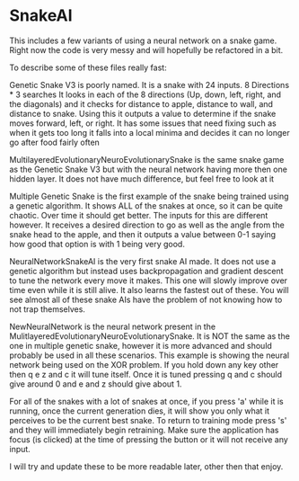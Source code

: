 # SnakeAI
This includes a few variants of using a neural network on a snake game. Right now the code is very messy and will hopefully be refactored in a bit.

To describe some of these files really fast:

Genetic Snake V3 is poorly named. It is a snake with 24 inputs. 8 Directions * 3 searches
It looks in each of the 8 directions (Up, down, left, right, and the diagonals) and it checks for distance to apple, distance to wall, and distance to snake. Using this it outputs a value to determine if the snake moves forward, left, or right. It has some issues that need fixing such as when it gets too long it falls into a local minima and decides it can no longer go after food fairly often

MultilayeredEvolutionaryNeuroEvolutionarySnake is the same snake game as the Genetic Snake V3 but with the neural network having more then one hidden layer. It does not have much difference, but feel free to look at it

Multiple Genetic Snake is the first example of the snake being trained using a genetic algorithm. It shows ALL of the snakes at once, so it can be quite chaotic. Over time it should get better. The inputs for this are different however. It receives a desired direction to go as well as the angle from the snake head to the apple, and then it outputs a value between 0-1 saying how good that option is with 1 being very good.

NeuralNetworkSnakeAI is the very first snake AI made. It does not use a genetic algorithm but instead uses backpropagation and gradient descent to tune the network every move it makes. This one will slowly improve over time even while it is still alive. It also learns the fastest out of these. You will see almost all of these snake AIs have the problem of not knowing how to not trap themselves.

NewNeuralNetwork is the neural network present in the MulitlayeredEvolutionaryNeuroEvolutionarySnake. It is NOT the same as the one in multiple genetic snake, however it is more advanced and should probably be used in all these scenarios. This example is showing the neural network being used on the XOR problem. If you hold down any key other then q e z and c it will tune itself. Once it is tuned pressing q and c should give around 0 and e and z should give about 1.

For all of the snakes with a lot of snakes at once, if you press 'a' while it is running, once the current generation dies, it will show you only what it perceives to be the current best snake. To return to training mode press 's' and they will immediately begin retraining. Make sure the application has focus (is clicked) at the time of pressing the button or it will not receive any input.

I will try and update these to be more readable later, other then that enjoy.
